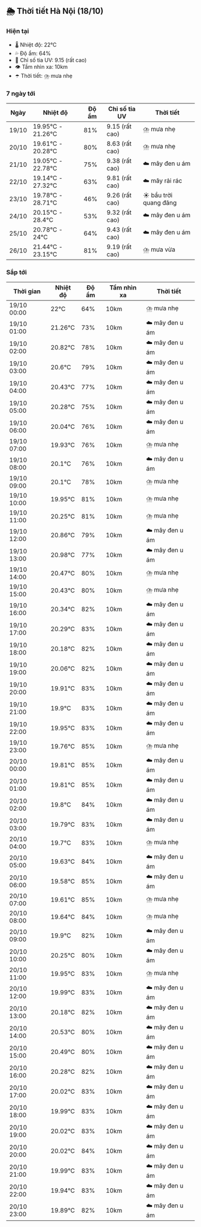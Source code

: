 ## 🌦️ Thời tiết Hà Nội (18/10)

### Hiện tại

- 🌡️ Nhiệt độ: 22℃
- 💦 Độ ẩm: 64%
- 🌟 Chỉ số tia UV: 9.15 (rất cao)
- 👁️ Tầm nhìn xa: 10km
- ☂️ Thời tiết: ⛈️ mưa nhẹ

### 7 ngày tới

| Ngày | Nhiệt độ | Độ ẩm | Chỉ số tia UV | Thời tiết |
| --- | --- | --- | --- | --- |
| 19/10 | 19.95℃ - 21.26℃ | 81% | 9.15 (rất cao) | ⛈️ mưa nhẹ |
| 20/10 | 19.61℃ - 20.28℃ | 80% | 8.63 (rất cao) | ⛈️ mưa nhẹ |
| 21/10 | 19.05℃ - 22.78℃ | 75% | 9.38 (rất cao) | ☁️ mây đen u ám |
| 22/10 | 19.14℃ - 27.32℃ | 63% | 9.81 (rất cao) | ☁️ mây rải rác |
| 23/10 | 19.78℃ - 28.71℃ | 46% | 9.26 (rất cao) | ☀️ bầu trời quang đãng |
| 24/10 | 20.15℃ - 28.4℃ | 53% | 9.32 (rất cao) | ☁️ mây đen u ám |
| 25/10 | 20.78℃ - 24℃ | 64% | 9.43 (rất cao) | ☁️ mây đen u ám |
| 26/10 | 21.44℃ - 23.15℃ | 81% | 9.19 (rất cao) | ⛈️ mưa vừa |

### Sắp tới

| Thời gian | Nhiệt độ | Độ ẩm | Tầm nhìn xa | Thời tiết |
| --- | --- | --- | --- | --- |
| 19/10 00:00 | 22℃ | 64% | 10km | ⛈️ mưa nhẹ |
| 19/10 01:00 | 21.26℃ | 73% | 10km | ☁️ mây đen u ám |
| 19/10 02:00 | 20.82℃ | 78% | 10km | ☁️ mây đen u ám |
| 19/10 03:00 | 20.6℃ | 79% | 10km | ☁️ mây đen u ám |
| 19/10 04:00 | 20.43℃ | 77% | 10km | ☁️ mây đen u ám |
| 19/10 05:00 | 20.28℃ | 75% | 10km | ☁️ mây đen u ám |
| 19/10 06:00 | 20.04℃ | 76% | 10km | ☁️ mây đen u ám |
| 19/10 07:00 | 19.93℃ | 76% | 10km | ⛈️ mưa nhẹ |
| 19/10 08:00 | 20.1℃ | 76% | 10km | ☁️ mây đen u ám |
| 19/10 09:00 | 20.1℃ | 78% | 10km | ⛈️ mưa nhẹ |
| 19/10 10:00 | 19.95℃ | 81% | 10km | ⛈️ mưa nhẹ |
| 19/10 11:00 | 20.25℃ | 81% | 10km | ⛈️ mưa nhẹ |
| 19/10 12:00 | 20.86℃ | 79% | 10km | ☁️ mây đen u ám |
| 19/10 13:00 | 20.98℃ | 77% | 10km | ☁️ mây đen u ám |
| 19/10 14:00 | 20.47℃ | 80% | 10km | ⛈️ mưa nhẹ |
| 19/10 15:00 | 20.43℃ | 80% | 10km | ⛈️ mưa nhẹ |
| 19/10 16:00 | 20.34℃ | 82% | 10km | ☁️ mây đen u ám |
| 19/10 17:00 | 20.29℃ | 83% | 10km | ☁️ mây đen u ám |
| 19/10 18:00 | 20.18℃ | 82% | 10km | ☁️ mây đen u ám |
| 19/10 19:00 | 20.06℃ | 82% | 10km | ☁️ mây đen u ám |
| 19/10 20:00 | 19.91℃ | 83% | 10km | ☁️ mây đen u ám |
| 19/10 21:00 | 19.9℃ | 83% | 10km | ☁️ mây đen u ám |
| 19/10 22:00 | 19.95℃ | 83% | 10km | ☁️ mây đen u ám |
| 19/10 23:00 | 19.76℃ | 85% | 10km | ⛈️ mưa nhẹ |
| 20/10 00:00 | 19.81℃ | 85% | 10km | ☁️ mây đen u ám |
| 20/10 01:00 | 19.81℃ | 85% | 10km | ☁️ mây đen u ám |
| 20/10 02:00 | 19.8℃ | 84% | 10km | ☁️ mây đen u ám |
| 20/10 03:00 | 19.79℃ | 83% | 10km | ☁️ mây đen u ám |
| 20/10 04:00 | 19.7℃ | 83% | 10km | ⛈️ mưa nhẹ |
| 20/10 05:00 | 19.63℃ | 84% | 10km | ☁️ mây đen u ám |
| 20/10 06:00 | 19.58℃ | 85% | 10km | ☁️ mây đen u ám |
| 20/10 07:00 | 19.61℃ | 85% | 10km | ⛈️ mưa nhẹ |
| 20/10 08:00 | 19.64℃ | 84% | 10km | ⛈️ mưa nhẹ |
| 20/10 09:00 | 19.9℃ | 82% | 10km | ☁️ mây đen u ám |
| 20/10 10:00 | 20.25℃ | 80% | 10km | ☁️ mây đen u ám |
| 20/10 11:00 | 19.95℃ | 83% | 10km | ⛈️ mưa nhẹ |
| 20/10 12:00 | 19.99℃ | 83% | 10km | ☁️ mây đen u ám |
| 20/10 13:00 | 20.18℃ | 82% | 10km | ☁️ mây đen u ám |
| 20/10 14:00 | 20.53℃ | 80% | 10km | ☁️ mây đen u ám |
| 20/10 15:00 | 20.49℃ | 80% | 10km | ☁️ mây đen u ám |
| 20/10 16:00 | 20.28℃ | 82% | 10km | ☁️ mây đen u ám |
| 20/10 17:00 | 20.02℃ | 83% | 10km | ☁️ mây đen u ám |
| 20/10 18:00 | 19.99℃ | 83% | 10km | ☁️ mây đen u ám |
| 20/10 19:00 | 20.02℃ | 83% | 10km | ☁️ mây đen u ám |
| 20/10 20:00 | 20.02℃ | 84% | 10km | ☁️ mây đen u ám |
| 20/10 21:00 | 19.99℃ | 83% | 10km | ☁️ mây đen u ám |
| 20/10 22:00 | 19.94℃ | 83% | 10km | ☁️ mây đen u ám |
| 20/10 23:00 | 19.89℃ | 82% | 10km | ☁️ mây đen u ám |
